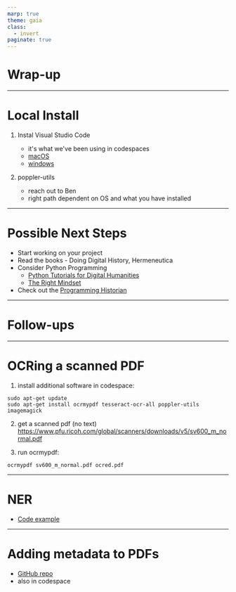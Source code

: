 ```yaml
---
marp: true
theme: gaia
class:
  - invert
paginate: true
---
```

<!-- _class: lead -->
# Wrap-up
---
# Local Install
1. Instal Visual Studio Code
     * it's what we've been using in codespaces
     * [macOS](https://code.visualstudio.com/docs/setup/mac)
     * [windows](https://code.visualstudio.com/docs/setup/windows)

2. poppler-utils 
    * reach out to Ben
    * right path dependent on OS and what you have installed
---
# Possible Next Steps
* Start working on your project
* Read the books - Doing Digital History, Hermeneutica
* Consider Python Programming
     * [Python Tutorials for Digital Humanities](https://www.youtube.com/@python-programming)
     * [The Right Mindset](https://norvig.com/21-days.html)
* Check out the [Programming Historian](https://programminghistorian.org/)
---
<!-- _class: lead -->
# Follow-ups
---
# OCRing a scanned PDF
1. install additional software in codespace:
```
sudo apt-get update
sudo apt-get install ocrmypdf tesseract-ocr-all poppler-utils imagemagick
```
2. get a scanned pdf (no text)
https://www.pfu.ricoh.com/global/scanners/downloads/v5/sv600_m_normal.pdf

3. run ocrmypdf:
```
ocrmypdf sv600_m_normal.pdf ocred.pdf
```
---
# NER
* [Code example](https://colab.research.google.com/github/NukeAce/HNG-named-entity-recognition/blob/master/Named_entity_recognition_using_spacy_model.ipynb#scrollTo=4zSSlTgxLAwK)
---
# Adding metadata to PDFs
* [GitHub repo](https://github.com/benjlis/add-pdfmeta)
* also in codespace
